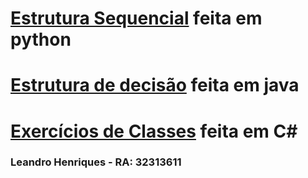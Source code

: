 # [Estrutura Sequencial](https://wiki.python.org.br/EstruturaSequencial) feita em python

# [Estrutura de decisão](https://wiki.python.org.br/EstruturaDeDecisao) feita em java

# [Exercícios de Classes](https://wiki.python.org.br/ExerciciosClasses) feita em C#

### Leandro Henriques - RA: 32313611